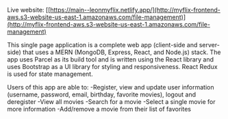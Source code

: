 Live website: [[https://main--leonmyflix.netlify.app/](http://myflix-frontend-aws.s3-website-us-east-1.amazonaws.com/file-management)](http://myflix-frontend-aws.s3-website-us-east-1.amazonaws.com/file-management)

This single page application is a complete web app (client-side and server-side) that uses a MERN (MongoDB, Express, React, and Node.js) stack. The app uses Parcel as its build tool and is written using the React library and uses Bootstrap as a UI library for styling and responsiveness. React Redux is used for state management.

Users of this app are able to:
-Register, view and update user information (username, password, email, birthday, favorite movies), logout and deregister
-View all movies
-Search for a movie
-Select a single movie for more information
-Add/remove a movie from their list of favorites
